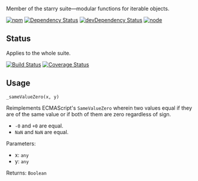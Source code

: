 Member of the starry suite—modular functions for iterable objects.

[![npm](https://img.shields.io/npm/v/starry._same-value-zero.svg?style=flat-square)](https://www.npmjs.com/package/starry._same-value-zero) [![Dependency Status](https://img.shields.io/david/starry._same-value-zero.svg?style=flat-square)](https://david-dm.org/starry._same-value-zero) [![devDependency Status](https://img.shields.io/david/dev/starry._same-value-zero.svg?style=flat-square)](https://david-dm.org/starry._same-value-zero#info=devDependencies) [![node](https://img.shields.io/node/v/starry._same-value-zero.svg?style=flat-square)](https://nodejs.org/en/download/)

## Status

Applies to the whole suite.

[![Build Status](https://img.shields.io/travis/seangenabe/starry.svg?style=flat-square)](https://travis-ci.org/seangenabe/starry) [![Coverage Status](https://img.shields.io/coveralls/seangenabe/starry.svg?style=flat-square)](https://coveralls.io/github/seangenabe/starry)

## Usage

`_sameValueZero(x, y)`

Reimplements ECMAScript's `SameValueZero` wherein two values equal if they are of the same value or if both of them are zero regardless of sign.

* `-0` and `+0` are equal.
* `NaN` and `NaN` are equal.

Parameters:
* x: `any`
* y: `any`

Returns: `Boolean`

